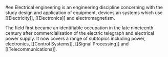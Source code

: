 #ee
Electrical engineering is an engineering discipline concerning with the study design and application of equipment, devices an systems which use [[Electricity]], [[Electronics]] and electromagnetism. 

The field first became an identifiable occupation in the late nineteenth century after commercialisation of the electric telegraph and electrical power supply. It now covers a range of subtopics including power, electronics, [[Control Systems]], [[Signal Processing]] and [[Telecommunications]]. 